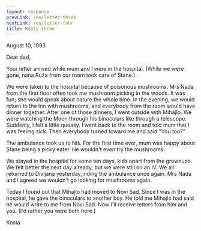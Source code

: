 ```yaml
---
layout: response
prevLink: /en/letter-three
nextLink: /en/letter-four
title: Reply three
---
```


<div class="Response-date">August 10, 1993</div>


Dear dad,

Your letter arrived while mum and I were in the hospital. (While we were gone, nana Ruža from our room took care of Stane.)

We were taken to the hospital because of poisonous mushrooms. Mrs Nada from the first floor often took me mushroom picking in the woods. It was fun; she would speak about nature the whole time. In the evening, we would return to the Inn with mushrooms, and everybody from the room would have dinner together. After one of those dinners, I went outside with Mihajlo. We were watching the Moon through his binoculars like through a telescope. Suddenly, I felt a little queasy. I went back to the room and told mum that I was feeling sick. Then everybody turned toward me and said "You too?"

The ambulance took us to Niš. For the first time ever, mum was happy about Stane being a picky eater. He wouldn't even try the mushrooms.

We stayed in the hospital for some ten days, kids apart from the grownups. We felt better the next day already, but we were still on an IV. We all returned to Divljana yesterday, riding the ambulance once again. Mrs Nada and I agreed we wouldn't go looking for mushrooms again.

Today I found out that Mihajlo had moved to Novi Sad. Since I was in the hospital, he gave the binoculars to another boy. He told me Mihajlo had said he would write to me from Novi Sad. Now I'll receive letters from him and you. (I'd rather you were both here.)


<div class="Response-signature">Kosta</div>

